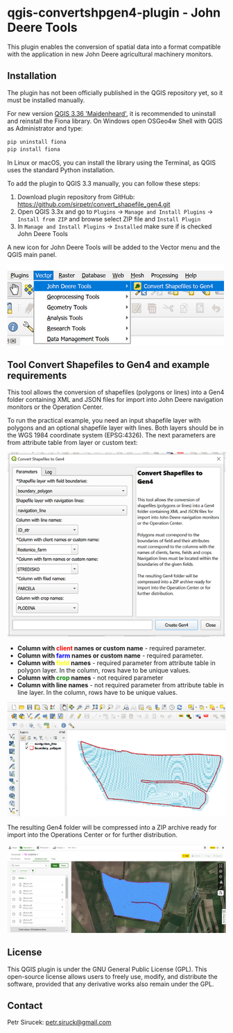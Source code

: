 # qgis-convertshpgen4-plugin - John Deere Tools

This plugin enables the conversion of spatial data into a format compatible
with the application in new John Deere agricultural machinery monitors.

## Installation

The plugin has not been officially published in the QGIS repository yet, 
so it must be installed manually.

For new version [QGIS 3.36 'Maidenheard'](https://qgis.org/en/site/forusers/download.html), it is recommended
to uninstall and reinstall the Fiona library. On Windows open
OSGeo4w Shell with QGIS as Administrator and type:

```bash
pip uninstall fiona
pip install fiona
```

In Linux or macOS, you can install the library using the Terminal, 
as QGIS uses the standard Python installation. 

To add the plugin to QGIS 3.3 manually, you can follow these steps:

1. Download plugin repository from GitHub: https://github.com/sirpetr/convert_shapefile_gen4.git
2. Open QGIS 3.3x and go to ```Plugins``` -> ```Manage and Install Plugins``` -> ```Install from ZIP```
and browse select ZIP file and ```Install Plugin```
3. In ```Manage and Install Plugins``` -> ```Installed``` make sure if is checked John Deere Tools

A new icon for John Deere Tools will be added to the Vector menu and the QGIS main panel.

![](data/vector.png)

## Tool Convert Shapefiles to Gen4 and example requirements

This tool allows the conversion of shapefiles (polygons or lines) into a Gen4 folder
containing XML and JSON files for import into John Deere navigation monitors or 
the Operation Center.

To run the practical example, you need an input shapefile layer with polygons and an optional shapefile layer with lines. 
Both layers should be in the WGS 1984 coordinate system (EPSG:4326). 
The next parameters are from attribute table from layer or custom text:

![](data/input.png)

- **Column with <span style="color:red">client</span> names or custom name** - required parameter.
- **Column with <span style="color:blue">farm</span> names or custom name** - required parameter.
- **Column with <span style="color:yellow">field</span> names** - required parameter from attribute 
table in polygon layer. In the column, rows have to be unique values.
- **Column with <span style="color:green">crop</span> names** - not required parameter
- **Column with line names** - not required parameter from attribute 
table in line layer. In the column, rows have to be unique values. 

![](data/output.png)

The resulting Gen4 folder will be compressed into a ZIP archive ready 
for import into the Operations Center or for further distribution.

![](data/output_jd2.png)

## License

This QGIS plugin is under the GNU General Public License (GPL). This open-source
license allows users to freely use, modify, and distribute the software, provided that any derivative works also 
remain under the GPL. 

## Contact 
Petr Sirucek: [petr.siruck@gmail.com]()
